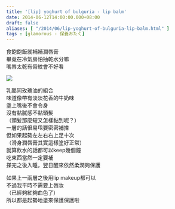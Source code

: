 ```yaml
---
title: '[lip] yoghurt of bulguria - lip balm'
date: 2014-06-12T14:00:00.000+08:00
draft: false
aliases: [ "/2014/06/lip-yoghurt-of-bulguria-lip-balm.html" ]
tags : [glamorous - 保養おたく]
---
```


食飽飽飯就補補潤唇膏  
畢竟在冷氣房怕抽乾水分嘛  
嘴唇太乾有脣紋會不好看  

![](/images/yoghurtofbulgurialipbalm.jpg)

乳酪同玫瑰油的組合  
味道像帶有淡淡花香的牛奶味  
塗上嘴後不會令身  
沒有黏膩感不黏頭髮  
（頭髪那麼短又怎樣黏到呢？）  
一層的話很易甩要密密補搽  
但如果起勢左左右右上足十次  
（滑身潤唇膏其實這樣塗好正常）  
就算飲水的話都可以keep幾個鐘  
吃東西當然一定要補  
搽完之後入睡，翌日醒來依然柔潤夠保護  
  
如果上一兩層之後用lip makeup都可以  
不過我平時不需要上唇妝  
（已經夠紅夠血色了）  
所以都是起勢地塗來保護保護啦
